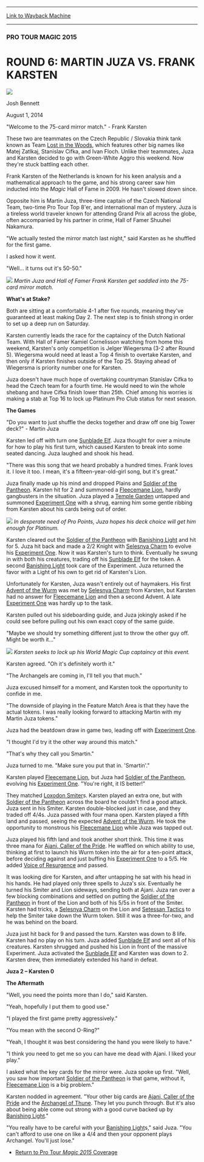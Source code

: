 
---
[Link to Wayback Machine](https://web.archive.org/web/20141129221755/http://magic.wizards.com/en/events/coverage/ptm15/r6fm)

[_metadata_:description]:- "`Welcome to the 75-card mirror match.` - Frank Karsten These two are teammates on the Czech Republic / Slovakia think tank known as Team Lost in the Woods, which features other big names like Matej Zatlkaj, Stanislav Cifka, and Ivan Floch. Unlike their teammates, Juza and Karsten decided to go with Green-White Aggro this weekend. Now they're stuck battling each other."
[_metadata_:generator]:- "Drupal 7 (http://drupal.org)"
[_metadata_:node]:- "256506"
[_metadata_:publish_date]:- "2014-08-01"
[_metadata_:source]:- "div-main"
[_metadata_:title]:- "ROUND 6: MARTIN JUZA VS. FRANK KARSTEN"
[_metadata_:wayback_capture_timestamp]:- "2014-11-29 22:17:55"
[_metadata_:wayback_raw_url]:- "https://web.archive.org/web/20141129221755id_/http://magic.wizards.com/en/events/coverage/ptm15/r6fm"
[_metadata_:wayback_url]:- "http://magic.wizards.com/en/events/coverage/ptm15/r6fm"
---





### PRO TOUR MAGIC 2015


ROUND 6: MARTIN JUZA VS. FRANK KARSTEN
======================================



![](https://media.magic.wizards.com/styles/auth_small/public/images/person/authorpic_joshbennett.jpg)

Josh Bennett




August 1, 2014
 










"Welcome to the 75-card mirror match." - Frank Karsten


These two are teammates on the Czech Republic / Slovakia think tank known as Team [Lost in the Woods](http://gatherer.wizards.com/Pages/Card/Details.aspx?name=Lost+in+the+Woods), which features other big names like Matej Zatlkaj, Stanislav Cifka, and Ivan Floch. Unlike their teammates, Juza and Karsten decided to go with Green-White Aggro this weekend. Now they're stuck battling each other.


Frank Karsten of the Netherlands is known for his keen analysis and a mathematical approach to the game, and his strong career saw him inducted into the *Magic* Hall of Fame in 2009. He hasn't slowed down since.


Opposite him is Martin Juza, three-time captain of the Czech National Team, two-time Pro Tour Top 8'er, and international man of mystery. Juza is a tireless world traveler known for attending Grand Prix all across the globe, often accompanied by his partner in crime, Hall of Famer Shuuhei Nakamura.


"We actually tested the mirror match last night," said Karsten as he shuffled for the first game.


I asked how it went.


"Well... it turns out it's 50-50."


![](https://media.wizards.com/2014/events/ptm15/r6_juza_karsten.jpg)
*Martin Juza and Hall of Famer Frank Karsten get saddled into the 75-card mirror match.*

**What's at Stake?**



Both are sitting at a comfortable 4-1 after five rounds, meaning they've guaranteed at least making Day 2. The next step is to finish strong in order to set up a deep run on Saturday.


Karsten currently leads the race for the captaincy of the Dutch National Team. With Hall of Famer Kamiel Cornelisson watching from home this weekend, Karsten's only competition is Jelger Wiegersma (3-2 after Round 5). Wiegersma would need at least a Top 4 finish to overtake Karsten, and then only if Karsten finishes outside of the Top 25. Staying ahead of Wiegersma is priority number one for Karsten.


Juza doesn't have much hope of overtaking countryman Stanislav Cifka to head the Czech team for a fourth time. He would need to win the whole shebang and have Cifka finish lower than 25th. Chief among his worries is making a stab at Top 16 to lock up Platinum Pro Club status for next season.


**The Games**


"Do you want to just shuffle the decks together and draw off one big Tower deck?" - Martin Juza


Karsten led off with turn one [Sunblade Elf](http://gatherer.wizards.com/Pages/Card/Details.aspx?name=Sunblade+Elf). Juza thought for over a minute for how to play his first turn, which caused Karsten to break into some seated dancing. Juza laughed and shook his head.


"There was this song that we heard probably a hundred times. Frank loves it. I love it too. I mean, it's a fifteen-year-old-girl song, but it's great."


Juza finally made up his mind and dropped Plains and [Soldier of the Pantheon](http://gatherer.wizards.com/Pages/Card/Details.aspx?name=Soldier+of+the+Pantheon). Karsten hit for 2 and summoned a [Fleecemane Lion](http://gatherer.wizards.com/Pages/Card/Details.aspx?name=Fleecemane+Lion), hardly gangbusters in the situation. Juza played a [Temple Garden](http://gatherer.wizards.com/Pages/Card/Details.aspx?name=Temple+Garden) untapped and summoned [Experiment One](http://gatherer.wizards.com/Pages/Card/Details.aspx?name=Experiment+One) with a shrug, earning him some gentle ribbing from Karsten about his cards being out of order.


![](https://media.wizards.com/2014/events/ptm15/r6_juza.jpg)
*In desperate need of Pro Points, Juza hopes his deck choice will get him enough for Platinum.*

Karsten cleared out the [Soldier of the Pantheon](http://gatherer.wizards.com/Pages/Card/Details.aspx?name=Soldier+of+the+Pantheon) with [Banishing Light](http://gatherer.wizards.com/Pages/Card/Details.aspx?name=Banishing+Light) and hit for 5. Juza hit back and made a 2/2 Knight with [Selesnya Charm](http://gatherer.wizards.com/Pages/Card/Details.aspx?name=Selesnya+Charm) to evolve his [Experiment One](http://gatherer.wizards.com/Pages/Card/Details.aspx?name=Experiment+One). Now it was Karsten's turn to think. Eventually he swung in with both his creatures, trading off his [Sunblade Elf](http://gatherer.wizards.com/Pages/Card/Details.aspx?name=Sunblade+Elf) for the token. A second [Banishing Light](http://gatherer.wizards.com/Pages/Card/Details.aspx?name=Banishing+Light) took care of the Experiment. Juza returned the favor with a Light of his own to get rid of Karsten's Lion.



Unfortunately for Karsten, Juza wasn't entirely out of haymakers. His first [Advent of the Wurm](http://gatherer.wizards.com/Pages/Card/Details.aspx?name=Advent+of+the+Wurm) was met by [Selesnya Charm](http://gatherer.wizards.com/Pages/Card/Details.aspx?name=Selesnya+Charm) from Karsten, but Karsten had no answer for [Fleecemane Lion](http://gatherer.wizards.com/Pages/Card/Details.aspx?name=Fleecemane+Lion) and then a second Advent. A late [Experiment One](http://gatherer.wizards.com/Pages/Card/Details.aspx?name=Experiment+One) was hardly up to the task.


Karsten pulled out his sideboarding guide, and Juza jokingly asked if he could see before pulling out his own exact copy of the same guide.


"Maybe we should try something different just to throw the other guy off. Might be worth it..."


![](https://media.wizards.com/2014/events/ptm15/r6_karsten.jpg)
*Karsten seeks to lock up his World *Magic* Cup captaincy at this event.* 

Karsten agreed. "Oh it's definitely worth it."



"The Archangels are coming in, I'll tell you that much."


Juza excused himself for a moment, and Karsten took the opportunity to confide in me.


"The downside of playing in the Feature Match Area is that they have the actual tokens. I was really looking forward to attacking Martin with my Martin Juza tokens."


Juza had the beatdown draw in game two, leading off with [Experiment One](http://gatherer.wizards.com/Pages/Card/Details.aspx?name=Experiment+One).


"I thought I'd try it the other way around this match."


"That's why they call you Smartin."


Juza turned to me. "Make sure you put that in. 'Smartin'."


Karsten played [Fleecemane Lion](http://gatherer.wizards.com/Pages/Card/Details.aspx?name=Fleecemane+Lion), but Juza had [Soldier of the Pantheon](http://gatherer.wizards.com/Pages/Card/Details.aspx?name=Soldier+of+the+Pantheon), evolving his [Experiment One](http://gatherer.wizards.com/Pages/Card/Details.aspx?name=Experiment+One). "You're right, it IS better!"


They matched [Loxodon Smiter](http://gatherer.wizards.com/Pages/Card/Details.aspx?name=Loxodon+Smiter)s. Karsten played an extra one, but with [Soldier of the Pantheon](http://gatherer.wizards.com/Pages/Card/Details.aspx?name=Soldier+of+the+Pantheon) across the board he couldn't find a good attack. Juza sent in his Smiter. Karsten double-blocked just in case, and they traded off 4/4s. Juza passed with four mana open. Karsten played a fifth land and passed, seeing the expected [Advent of the Wurm](http://gatherer.wizards.com/Pages/Card/Details.aspx?name=Advent+of+the+Wurm). He took the opportunity to monstrous his [Fleecemane Lion](http://gatherer.wizards.com/Pages/Card/Details.aspx?name=Fleecemane+Lion) while Juza was tapped out.


Juza played his fifth land and took another short think. This time it was three mana for [Ajani, Caller of the Pride](http://gatherer.wizards.com/Pages/Card/Details.aspx?name=Ajani%2C+Caller+of+the+Pride). He waffled on which ability to use, thinking at first to launch his Wurm token into the air for a ten-point attack, before deciding against and just buffing his [Experiment One](http://gatherer.wizards.com/Pages/Card/Details.aspx?name=Experiment+One) to a 5/5. He added [Voice of Resurgence](http://gatherer.wizards.com/Pages/Card/Details.aspx?name=Voice+of+Resurgence) and passed.


It was looking dire for Karsten, and after untapping he sat with his head in his hands. He had played only three spells to Juza's six. Eventually he turned his Smiter and Lion sideways, sending both at Ajani. Juza ran over a few blocking combinations and settled on putting the [Soldier of the Pantheon](http://gatherer.wizards.com/Pages/Card/Details.aspx?name=Soldier+of+the+Pantheon) in front of the Lion and both of his 5/5s in front of the Smiter. Karsten had tricks, a [Selesnya Charm](http://gatherer.wizards.com/Pages/Card/Details.aspx?name=Selesnya+Charm) on the Lion and [Setessan Tactics](http://gatherer.wizards.com/Pages/Card/Details.aspx?name=Setessan+Tactics) to help the Smiter take down the Wurm token. Still it was a three-for-two, and he was behind on the board.


Juza just hit back for 9 and passed the turn. Karsten was down to 8 life. Karsten had no play on his turn. Juza added [Sunblade Elf](http://gatherer.wizards.com/Pages/Card/Details.aspx?name=Sunblade+Elf) and sent all of his creatures. Karsten shrugged and pushed his Lion in front of the massive Experiment. Juza activated the [Sunblade Elf](http://gatherer.wizards.com/Pages/Card/Details.aspx?name=Sunblade+Elf) and Karsten was down to 2. Karsten drew, then immediately extended his hand in defeat.


**Juza 2 – Karsten 0**


**The Aftermath**


"Well, you need the points more than I do," said Karsten.


"Yeah, hopefully I put them to good use."


"I played the first game pretty aggressively."


"You mean with the second O-Ring?"


"Yeah, I thought it was best considering the hand you were likely to have."


"I think you need to get me so you can have me dead with Ajani. I liked your play."


I asked what the key cards for the mirror were. Juza spoke up first. "Well, you saw how important [Soldier of the Pantheon](http://gatherer.wizards.com/Pages/Card/Details.aspx?name=Soldier+of+the+Pantheon) is that game, without it, [Fleecemane Lion](http://gatherer.wizards.com/Pages/Card/Details.aspx?name=Fleecemane+Lion) is a big problem."


Karsten nodded in agreement. "Your other big cards are [Ajani, Caller of the Pride](http://gatherer.wizards.com/Pages/Card/Details.aspx?name=Ajani%2C+Caller+of+the+Pride) and the [Archangel of Thune](http://gatherer.wizards.com/Pages/Card/Details.aspx?name=Archangel+of+Thune). They let you punch through. But it's also about being able come out strong with a good curve backed up by [Banishing Light](http://gatherer.wizards.com/Pages/Card/Details.aspx?name=Banishing+Light)."


"You really have to be careful with your [Banishing Light](http://gatherer.wizards.com/Pages/Card/Details.aspx?name=Banishing+Light)s," said Juza. "You can't afford to use one on like a 4/4 and then your opponent plays Archangel. You'll just lose."


* [Return to Pro Tour *Magic 2015* Coverage](http://magic.wizards.com/en/events/coverage/ptm15)






 
 




  







